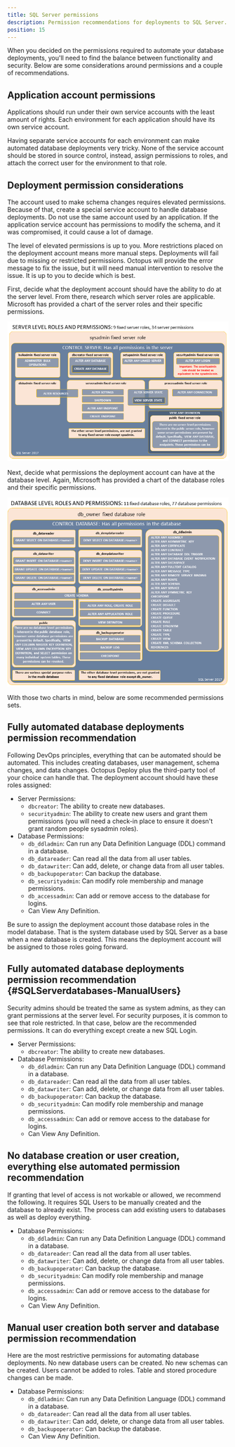 ```yaml
---
title: SQL Server permissions
description: Permission recommendations for deployments to SQL Server.
position: 15
---
```


When you decided on the permissions required to automate your database deployments, you'll need to find the balance between functionality and security. Below are some considerations around permissions and a couple of recommendations.

## Application account permissions 

Applications should run under their own service accounts with the least amount of rights.  Each environment for each application should have its own service account.  

Having separate service accounts for each environment can make automated database deployments very tricky.  None of the service account should be stored in source control, instead, assign permissions to roles, and attach the correct user for the environment to that role.

## Deployment permission considerations

The account used to make schema changes requires elevated permissions.  Because of that, create a special service account to handle database deployments.  Do not use the same account used by an application.  If the application service account has permissions to modify the schema, and it was compromised, it could cause a lot of damage.

The level of elevated permissions is up to you.   More restrictions placed on the deployment account means more manual steps.  Deployments will fail due to missing or restricted permissions.  Octopus will provide the error message to fix the issue, but it will need manual intervention to resolve the issue.  It is up to you to decide which is best.

First, decide what the deployment account should have the ability to do at the server level.  From there, research which server roles are applicable.  Microsoft has provided a chart of the server roles and their specific permissions.

![](images/permissions-of-server-roles.png)

Next, decide what permissions the deployment account can have at the database level.  Again, Microsoft has provided a chart of the database roles and their specific permissions.   

![](images/permissions-of-database-roles.png)

With those two charts in mind, below are some recommended permissions sets.  

## Fully automated database deployments permission recommendation

Following DevOps principles, everything that can be automated should be automated.  This includes creating databases, user management, schema changes, and data changes.  Octopus Deploy plus the third-party tool of your choice can handle that. The deployment account should have these roles assigned:

- Server Permissions:
    - `dbcreator`: The ability to create new databases.
    - `securityadmin`: The ability to create new users and grant them permissions (you will need a check-in place to ensure it doesn't grant random people sysadmin roles).
- Database Permissions:
    - `db_ddladmin`: Can run any Data Definition Language (DDL) command in a database.
    - `db_datareader`: Can read all the data from all user tables.
    - `db_datawriter`: Can add, delete, or change data from all user tables.
    - `db_backupoperator`: Can backup the database.
    - `db_securityadmin`: Can modify role membership and manage permissions.
    - `db_accessadmin`: Can add or remove access to the database for logins.
    - Can View Any Definition.

Be sure to assign the deployment account those database roles in the model database.  That is the system database used by SQL Server as a base when a new database is created.  This means the deployment account will be assigned to those roles going forward.

## Fully automated database deployments permission recommendation {#SQLServerdatabases-ManualUsers}

Security admins should be treated the same as system admins, as they can grant permissions at the server level.  For security purposes, it is common to see that role restricted.  In that case, below are the recommended permissions.  It can do everything except create a new SQL Login.

- Server Permissions:
    - `dbcreator`: The ability to create new databases.
- Database Permissions:
    - `db_ddladmin`: Can run any Data Definition Language (DDL) command in a database.
    - `db_datareader`: Can read all the data from all user tables.
    - `db_datawriter`: Can add, delete, or change data from all user tables.
    - `db_backupoperator`: Can backup the database.
    - `db_securityadmin`: Can modify role membership and manage permissions.
    - `db_accessadmin`: Can add or remove access to the database for logins.
    - Can View Any Definition.

## No database creation or user creation, everything else automated permission recommendation

If granting that level of access is not workable or allowed, we recommend the following.  It requires SQL Users to be manually created and the database to already exist.  The process can add existing users to databases as well as deploy everything.

- Database Permissions:
    - `db_ddladmin`: Can run any Data Definition Language (DDL) command in a database.
    - `db_datareader`: Can read all the data from all user tables.
    - `db_datawriter`: Can add, delete, or change data from all user tables.
    - `db_backupoperator`: Can backup the database.
    - `db_securityadmin`: Can modify role membership and manage permissions.
    - `db_accessadmin`: Can add or remove access to the database for logins.
    - Can View Any Definition.

## Manual user creation both server and database permission recommendation

Here are the most restrictive permissions for automating database deployments.  No new database users can be created.  No new schemas can be created.  Users cannot be added to roles.  Table and stored procedure changes can be made.

- Database Permissions:
    - `db_ddladmin`: Can run any Data Definition Language (DDL) command in a database.
    - `db_datareader`: Can read all the data from all user tables.
    - `db_datawriter`: Can add, delete, or change data from all user tables.
    - `db_backupoperator`: Can backup the database.
    - Can View Any Definition.